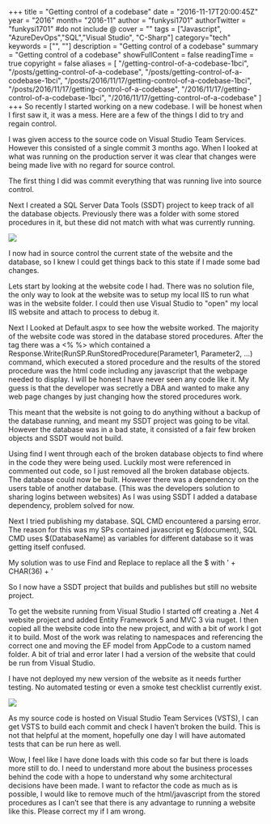 +++
title = "Getting control of a codebase"
date = "2016-11-17T20:00:45Z"
year = "2016"
month= "2016-11"
author = "funkysi1701"
authorTwitter = "funkysi1701" #do not include @
cover = ""
tags = ["Javascript", "AzureDevOps","SQL","Visual Studio",  "C-Sharp"]
category="tech"
keywords = ["", ""]
description =  "Getting control of a codebase"
summary = "Getting control of a codebase"
showFullContent = false
readingTime = true
copyright = false
aliases = [
    "/getting-control-of-a-codebase-1bci",
    "/posts/getting-control-of-a-codebase",
    "/posts/getting-control-of-a-codebase-1bci",
    "/posts/2016/11/17/getting-control-of-a-codebase-1bci",
    "/posts/2016/11/17/getting-control-of-a-codebase",
    "/2016/11/17/getting-control-of-a-codebase-1bci",
    "/2016/11/17/getting-control-of-a-codebase"
]
+++
So recently I started working on a new codebase. I will be honest when I first saw it, it was a mess. Here are a few of the things I did to try and regain control.

I was given access to the source code on Visual Studio Team Services. However this consisted of a single commit 3 months ago. When I looked at what was running on the production server it was clear that changes were being made live with no regard for source control.

The first thing I did was commit everything that was running live into source control.

Next I created a SQL Server Data Tools (SSDT) project to keep track of all the database objects. Previously there was a folder with some stored procedures in it, but these did not match with what was currently running.

![](https://storageaccountblog9f5d.blob.core.windows.net/blazor/wp-content/uploads/2015/12/sql-server-2012-management-studio-splash-screen.png?resize=300%2C204&ssl=1)

I now had in source control the current state of the website and the database, so I knew I could get things back to this state if I made some bad changes.

Lets start by looking at the website code I had. There was no solution file, the only way to look at the website was to setup my local IIS to run what was in the website folder. I could then use Visual Studio to "open" my local IIS website and attach to process to debug it.

Next I Looked at Default.aspx to see how the website worked. The majority of the website code was stored in the database stored procedures. After the tag there was a <% %> which contained a Response.Write(RunSP.RunStoredProcedure(Parameter1, Parameter2, ...) command, which executed a stored procedure and the results of the stored procedure was the html code including any javascript that the webpage needed to display. I will be honest I have never seen any code like it. My guess is that the developer was secretly a DBA and wanted to make any web page changes by just changing how the stored procedures work.

This meant that the website is not going to do anything without a backup of the database running, and meant my SSDT project was going to be vital. However the database was in a bad state, it consisted of a fair few broken objects and SSDT would not build.

Using find I went through each of the broken database objects to find where in the code they were being used. Luckily most were referenced in commented out code, so I just removed all the broken database objects. The database could now be built. However there was a dependency on the users table of another database. (This was the developers solution to sharing logins between websites) As I was using SSDT I added a database dependency, problem solved for now.

Next I tried publishing my database. SQL CMD encountered a parsing error.  The reason for this was my SPs contained javascript eg $(document), SQL CMD uses $(DatabaseName) as variables for different database so it was getting itself confused.

My solution was to use Find and Replace to replace all the $ with ' + CHAR(36) + '

So I now have a SSDT project that builds and publishes but still no website project.

To get the website running from Visual Studio I started off creating a .Net 4 website project and added Entity Framework 5 and MVC 3 via nuget. I then copied all the website code into the new project, and with a bit of work I got it to build. Most of the work was relating to namespaces and referencing the correct one and moving the EF model from AppCode to a custom named folder. A bit of trial and error later I had a version of the website that could be run from Visual Studio.

I have not deployed my new version of the website as it needs further testing. No automated testing or even a smoke test checklist currently exist.

![](https://storageaccountblog9f5d.blob.core.windows.net/blazor/wp-content/uploads/2016/11/Visual-Studio-Team-Services.png?w=960&ssl=1)

As my source code is hosted on Visual Studio Team Services (VSTS), I can get VSTS to build each commit and check I haven’t broken the build. This is not that helpful at the moment, hopefully one day I will have automated tests that can be run here as well.

Wow, I feel like I have done loads with this code so far but there is loads more still to do. I need to understand more about the business processes behind the code with a hope to understand why some architectural decisions have been made. I want to refactor the code as much as is possible, I would like to remove much of the html/javascript from the stored procedures as I can’t see that there is any advantage to running a website like this. Please correct my if I am wrong.
